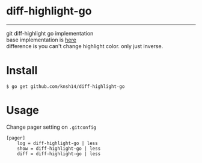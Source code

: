 # diff-highlight-go
---

git diff-highlight go implementation  
base implementation is [here](https://github.com/git/git/tree/master/contrib/diff-highlight)  
difference is you can't change highlight color. only just inverse.

# Install
```
$ go get github.com/knsh14/diff-highlight-go
```

# Usage
Change pager setting on `.gitconfig`

```
[pager]
    log = diff-highlight-go | less
    show = diff-highlight-go | less
    diff = diff-highlight-go | less
```


